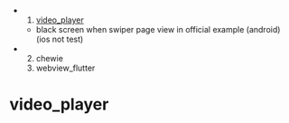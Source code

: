 - 1. [video_player](https://pub.dev/packages/video_player)
	- black screen when swiper page view in official example (android) (ios not test)
- 2. chewie
  3. webview_flutter
# video_player